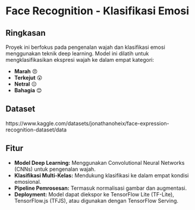 <h1>Face Recognition - Klasifikasi Emosi</h1>
<h2>Ringkasan</h2>
    <p>Proyek ini berfokus pada pengenalan wajah dan klasifikasi emosi menggunakan teknik deep learning. Model ini dilatih untuk mengklasifikasikan ekspresi wajah ke dalam empat kategori:</p>
    <ul>
        <li><strong>Marah</strong> 😠</li>
        <li><strong>Terkejut</strong> 😲</li>
        <li><strong>Netral</strong> 😐</li>
        <li><strong>Bahagia</strong> 😊</li>
    </ul>
    
<h2>Dataset</h2>
    <p>https://www.kaggle.com/datasets/jonathanoheix/face-expression-recognition-dataset/data</p>
    
<h2>Fitur</h2>
    <ul>
        <li><strong>Model Deep Learning:</strong> Menggunakan Convolutional Neural Networks (CNNs) untuk pengenalan wajah.</li>
        <li><strong>Klasifikasi Multi-Kelas:</strong> Mendukung klasifikasi ke dalam empat kondisi emosional.</li>
        <li><strong>Pipeline Pemrosesan:</strong> Termasuk normalisasi gambar dan augmentasi.</li>
        <li><strong>Deployment:</strong> Model dapat diekspor ke TensorFlow Lite (TF-Lite), TensorFlow.js (TFJS), atau digunakan dengan TensorFlow Serving.</li>
    </ul>
